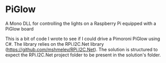 # PiGlow
A Mono DLL for controlling the lights on a Raspberry Pi equipped with a PiGlow board

This is a bit of code I wrote to see if I could drive a Pimoroni PiGlow using C#. The library relies on 
the RPi.I2C.Net library (https://github.com/mshmelev/RPi.I2C.Net). The solution is structured to expect the RPi.I2C.Net
project folder to be present in the solution's folder.   
